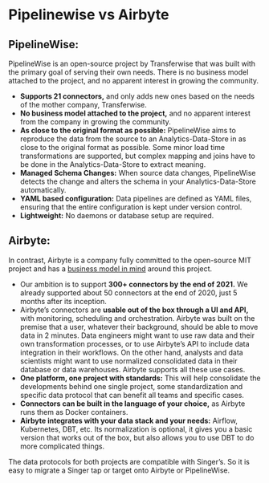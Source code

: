 # Pipelinewise vs Airbyte

## **PipelineWise:**

PipelineWise is an open-source project by Transferwise that was built with the primary goal of serving their own needs. There is no business model attached to the project, and no apparent interest in growing the community.

* **Supports 21 connectors,** and only adds new ones based on the needs of the mother company, Transferwise. 
* **No business model attached to the project,** and no apparent interest from the company in growing the community. 
* **As close to the original format as possible:** PipelineWise aims to reproduce the data from the source to an Analytics-Data-Store in as close to the original format as possible. Some minor load time transformations are supported, but complex mapping and joins have to be done in the Analytics-Data-Store to extract meaning.
* **Managed Schema Changes:** When source data changes, PipelineWise detects the change and alters the schema in your Analytics-Data-Store automatically.
* **YAML based configuration:** Data pipelines are defined as YAML files, ensuring that the entire configuration is kept under version control.
* **Lightweight:** No daemons or database setup are required.

## **Airbyte:**

In contrast, Airbyte is a company fully committed to the open-source MIT project and has a [business model in mind](https://docs.airbyte.io/company-handbook/company-handbook/business-model) around this project.

* Our ambition is to support **300+ connectors by the end of 2021.** We already supported about 50 connectors at the end of 2020, just 5 months after its inception.
* Airbyte’s connectors are **usable out of the box through a UI and API,** with monitoring, scheduling and orchestration. Airbyte was built on the premise that a user, whatever their background, should be able to move data in 2 minutes. Data engineers might want to use raw data and their own transformation processes, or to use Airbyte’s API to include data integration in their workflows. On the other hand, analysts and data scientists might want to use normalized consolidated data in their database or data warehouses. Airbyte supports all these use cases.  
* **One platform, one project with standards:** This will help consolidate the developments behind one single project, some standardization and specific data protocol that can benefit all teams and specific cases. 
* **Connectors can be built in the language of your choice,** as Airbyte runs them as Docker containers.
* **Airbyte integrates with your data stack and your needs:** Airflow, Kubernetes, DBT, etc. Its normalization is optional, it gives you a basic version that works out of the box, but also allows you to use DBT to do more complicated things.

The data protocols for both projects are compatible with Singer’s. So it is easy to migrate a Singer tap or target onto Airbyte or PipelineWise.

